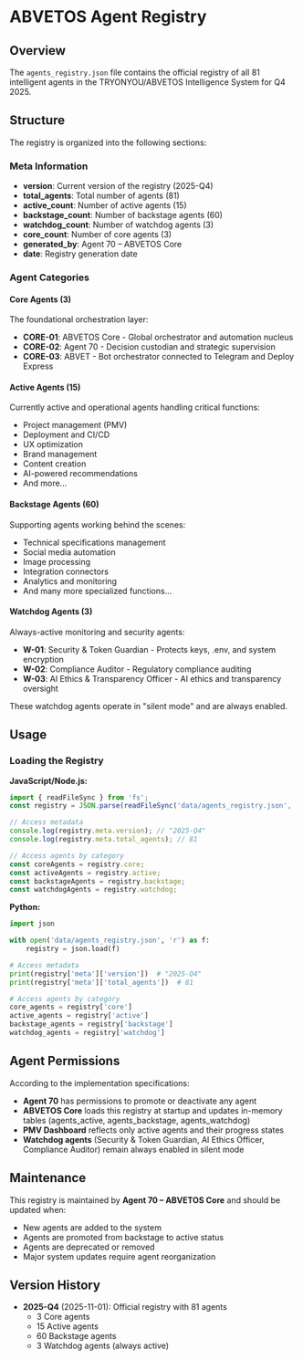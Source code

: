 # ABVETOS Agent Registry

## Overview

The `agents_registry.json` file contains the official registry of all 81 intelligent agents in the TRYONYOU/ABVETOS Intelligence System for Q4 2025.

## Structure

The registry is organized into the following sections:

### Meta Information
- **version**: Current version of the registry (2025-Q4)
- **total_agents**: Total number of agents (81)
- **active_count**: Number of active agents (15)
- **backstage_count**: Number of backstage agents (60)
- **watchdog_count**: Number of watchdog agents (3)
- **core_count**: Number of core agents (3)
- **generated_by**: Agent 70 – ABVETOS Core
- **date**: Registry generation date

### Agent Categories

#### Core Agents (3)
The foundational orchestration layer:
- **CORE-01**: ABVETOS Core - Global orchestrator and automation nucleus
- **CORE-02**: Agent 70 - Decision custodian and strategic supervision
- **CORE-03**: ABVET - Bot orchestrator connected to Telegram and Deploy Express

#### Active Agents (15)
Currently active and operational agents handling critical functions:
- Project management (PMV)
- Deployment and CI/CD
- UX optimization
- Brand management
- Content creation
- AI-powered recommendations
- And more...

#### Backstage Agents (60)
Supporting agents working behind the scenes:
- Technical specifications management
- Social media automation
- Image processing
- Integration connectors
- Analytics and monitoring
- And many more specialized functions...

#### Watchdog Agents (3)
Always-active monitoring and security agents:
- **W-01**: Security & Token Guardian - Protects keys, .env, and system encryption
- **W-02**: Compliance Auditor - Regulatory compliance auditing
- **W-03**: AI Ethics & Transparency Officer - AI ethics and transparency oversight

These watchdog agents operate in "silent mode" and are always enabled.

## Usage

### Loading the Registry

**JavaScript/Node.js:**
```javascript
import { readFileSync } from 'fs';
const registry = JSON.parse(readFileSync('data/agents_registry.json', 'utf-8'));

// Access metadata
console.log(registry.meta.version); // "2025-Q4"
console.log(registry.meta.total_agents); // 81

// Access agents by category
const coreAgents = registry.core;
const activeAgents = registry.active;
const backstageAgents = registry.backstage;
const watchdogAgents = registry.watchdog;
```

**Python:**
```python
import json

with open('data/agents_registry.json', 'r') as f:
    registry = json.load(f)

# Access metadata
print(registry['meta']['version'])  # "2025-Q4"
print(registry['meta']['total_agents'])  # 81

# Access agents by category
core_agents = registry['core']
active_agents = registry['active']
backstage_agents = registry['backstage']
watchdog_agents = registry['watchdog']
```

## Agent Permissions

According to the implementation specifications:

- **Agent 70** has permissions to promote or deactivate any agent
- **ABVETOS Core** loads this registry at startup and updates in-memory tables (agents_active, agents_backstage, agents_watchdog)
- **PMV Dashboard** reflects only active agents and their progress states
- **Watchdog agents** (Security & Token Guardian, AI Ethics Officer, Compliance Auditor) remain always enabled in silent mode

## Maintenance

This registry is maintained by **Agent 70 – ABVETOS Core** and should be updated when:
- New agents are added to the system
- Agents are promoted from backstage to active status
- Agents are deprecated or removed
- Major system updates require agent reorganization

## Version History

- **2025-Q4** (2025-11-01): Official registry with 81 agents
  - 3 Core agents
  - 15 Active agents
  - 60 Backstage agents
  - 3 Watchdog agents (always active)
